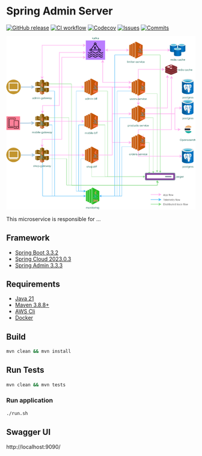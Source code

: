 
# Spring Admin Server

[![GitHub release](https://img.shields.io/github/release/sjexpos/ecomm-monitoring.svg?style=plastic)](https://github.com/sjexpos/ecomm-monitoring/releases/latest)
[![CI workflow](https://img.shields.io/github/actions/workflow/status/sjexpos/ecomm-monitoring/ci.yaml?branch=main&label=ci&logo=github&style=plastic)](https://github.com/sjexpos/ecomm-monitoring/actions?workflow=CI)
[![Codecov](https://img.shields.io/codecov/c/github/sjexpos/ecomm-monitoring?logo=codecov&style=plastic)](https://codecov.io/gh/sjexpos/ecomm-monitoring)
[![Issues](https://img.shields.io/github/issues-search/sjexpos/ecomm-monitoring?query=is%3Aopen&label=issues&style=plastic)](https://github.com/sjexpos/ecomm-monitoring/issues)
[![Commits](https://img.shields.io/github/last-commit/sjexpos/ecomm-monitoring?logo=github&style=plastic)](https://github.com/sjexpos/ecomm-monitoring/commits)

![](docs/images/arch-monitoring.png)

This microservice is responsible for ...

## Framework

* [Spring Boot 3.3.2](https://spring.io/projects/spring-boot/)
* [Spring Cloud 2023.0.3](https://spring.io/projects/spring-cloud)
* [Spring Admin 3.3.3](https://github.com/codecentric/spring-boot-admin)

## Requirements

* [Java 21](https://openjdk.org/install/)
* [Maven 3.8.8+](https://maven.apache.org/download.cgi)
* [AWS Cli](https://aws.amazon.com/es/cli/)
* [Docker](https://www.docker.com/)

## Build

```bash
mvn clean && mvn install
```

## Run Tests
```bash
mvn clean && mvn tests
```

### Run application
```bash
./run.sh
```

## Swagger UI

http://localhost:9090/

